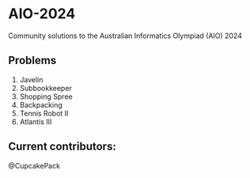 # AIO-2024
Community solutions to the Australian Informatics Olympiad (AIO) 2024

## Problems 
1. Javelin
2. Subbookkeeper
3. Shopping Spree
4. Backpacking
5. Tennis Robot II
6. Atlantis III

## Current contributors:
@CupcakePack

